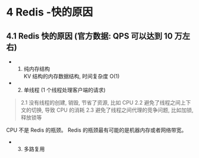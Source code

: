 # 4 Redis -快的原因

## 4.1 Redis 快的原因 (官方数据: QPS 可以达到 10 万左右)

* 1. 纯内存结构  
KV 结构的内存数据结构, 时间复杂度 O(1)

* 2. 单线程 (1 个线程处理客户端的请求)  
> 2.1 没有线程的创建, 销毁, 节省了资源, 比如 CPU
> 2.2 避免了线程之间上下文的切换, 导致 CPU 的消耗
> 2.3 避免了线程之间代理的竞争问题, 比如加锁, 释放锁等

CPU 不是 Redis 的瓶颈。 Redis 的瓶颈最有可能的是机器内存或者网络带宽。

* 3. 多路复用